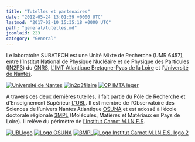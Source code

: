 ```yaml
---
title: "Tutelles et partenaires"
date: "2012-05-24 13:01:59 +0000 UTC"
lastmod: "2017-02-10 15:35:18 +0000 UTC"
path: "general/tutelles.md"
joomlaid: 223
category: "General"
---
```

Le laboratoire SUBATECH est une Unité Mixte de Recherche (UMR 6457), entre l’Institut National de Physique Nucléaire et de Physique des Particules ([IN2P3](http://www.in2p3.fr/)) du [CNRS](http://www.cnrs.fr/), [L'IMT Atlantique Bretagne-Pyas de la Loire](http://www.mines-nantes.fr/) et l’[Université de Nantes](http://www.univ-nantes.fr/).

[![Université de Nantes](images/banners/logo_univ_nantes.jpg)](http://www.univ-nantes.fr/) [![in2p3filaire](images/banners/in2p3filaire.png)](http://www.in2p3.fr/) [![CP IMTA leger](images/banners/CP-IMTA-leger.jpg)](http://www.mines-nantes.fr/)

A travers ces deux dernières tutelles, il fait partie du Pôle de Recherche et d'Enseignement Supérieur [L'UBL](http://www.lunam.fr). Il est membre de l’Observatoire des Sciences de l’univers Nantes Atlantique [OSUNA](http://www.osuna.univ-nantes.fr/) et est adossé à l’école doctorale régionale [3MPL](http://3mpl.univ-angers.fr/) (Molécules, Matières et Matériaux en Pays de Loire). Il relève du périmètre de [l'Institut Carnot M.I.N.E.S](http://www.carnot-mines.eu/).

[![UBLlogo](images/banners/UBLlogo.jpg)](http://www.lunam.fr) [![Logo OSUNA](images/banners/Logo_OSUNA.jpg)](http://www.osuna.univ-nantes.fr/) [![3MPL](images/banners/3MPL.png)](http://3mpl.univ-angers.fr)[![Logo Institut Carnot M.I.N.E.S. logo 2](images/banners/Logo-Institut-Carnot-M.I.N.E.S.-logo-2.jpg)](http://www.carnot-mines.eu)
